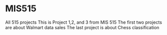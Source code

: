 # MIS515
All 515 projects
This is Project 1,2, and 3 from MIS 515
The first two projects are about Walmart data sales 
The last project is about Chess classification 

